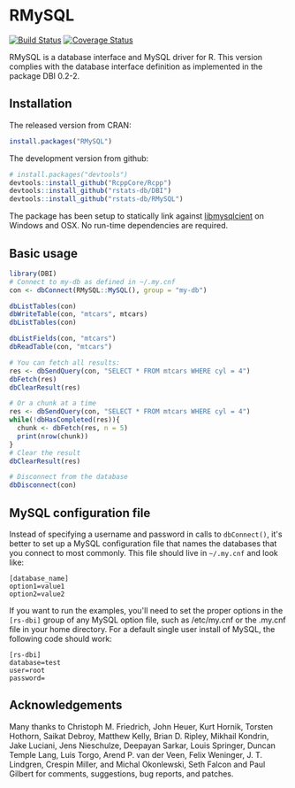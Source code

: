 RMySQL
======

[![Build Status](https://travis-ci.org/rstats-db/RMySQL.svg?branch=master)](https://travis-ci.org/rstats-db/RMySQL) [![Coverage Status](https://img.shields.io/codecov/c/github/rstats-db/RMySQL/master.svg)](https://codecov.io/github/rstats-db/RMySQL?branch=master)

RMySQL is a database interface and MySQL driver for R. This version complies with the database interface definition as implemented in the package DBI 0.2-2. 

## Installation

The released version from CRAN:

```R
install.packages("RMySQL")
```

The development version from github:

```R
# install.packages("devtools")
devtools::install_github("RcppCore/Rcpp")
devtools::install_github("rstats-db/DBI")
devtools::install_github("rstats-db/RMySQL")
```

The package has been setup to statically link against [libmysqlcient](http://dev.mysql.com/downloads/connector/c/) on Windows and OSX. No run-time dependencies are required.

## Basic usage

```R
library(DBI)
# Connect to my-db as defined in ~/.my.cnf
con <- dbConnect(RMySQL::MySQL(), group = "my-db")

dbListTables(con)
dbWriteTable(con, "mtcars", mtcars)
dbListTables(con)

dbListFields(con, "mtcars")
dbReadTable(con, "mtcars")

# You can fetch all results:
res <- dbSendQuery(con, "SELECT * FROM mtcars WHERE cyl = 4")
dbFetch(res)
dbClearResult(res)

# Or a chunk at a time
res <- dbSendQuery(con, "SELECT * FROM mtcars WHERE cyl = 4")
while(!dbHasCompleted(res)){
  chunk <- dbFetch(res, n = 5)
  print(nrow(chunk))
}
# Clear the result
dbClearResult(res)

# Disconnect from the database
dbDisconnect(con)
```

## MySQL configuration file

Instead of specifying a username and password in calls to `dbConnect()`, it's better to set up a MySQL configuration file that names the databases that you connect to most commonly. This file should live in `~/.my.cnf` and look like:

```
[database_name]
option1=value1
option2=value2
```

If you want to run the examples, you'll need to set the proper options in the `[rs-dbi]` group of any MySQL option file, such as /etc/my.cnf or the .my.cnf file in your home directory. For a default single user install of MySQL, the following code should work:

```
[rs-dbi]
database=test
user=root
password=
```

## Acknowledgements

Many thanks to Christoph M. Friedrich, John Heuer, Kurt Hornik, Torsten Hothorn, Saikat Debroy, Matthew Kelly, Brian D. Ripley, Mikhail Kondrin, Jake Luciani, Jens Nieschulze, Deepayan Sarkar, Louis Springer, Duncan Temple Lang, Luis Torgo, Arend P. van der Veen, Felix Weninger, J. T. Lindgren, Crespin Miller, and Michal Okonlewski, Seth Falcon and Paul Gilbert for comments, suggestions, bug reports, and patches.

